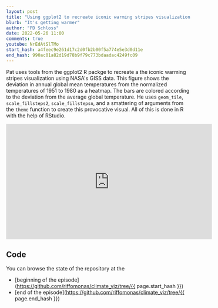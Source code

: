 ```yaml
---
layout: post
title: "Using ggplot2 to recreate iconic warming stripes visualization of climate change (CC216)"
blurb: "It's getting warmer"
author: "PD Schloss"
date: 2022-05-26 11:00
comments: true
youtube: NrEdAtSlTMo
start_hash: a4feec9e261d17c2d0fb2b00f5a774e5e3d0d11e
end_hash: 990ac01a82d19d78b9f79c773bdaadac4249fc09
---
```


Pat uses tools from the ggplot2 R packge to recreate a the iconic warming stripes visualization using NASA's GISS data. This figure shows the deviation in annual global mean temperatures from the normalized temperatures of 1951 to 1980 as a heatmap. The bars are colored according to the deviation from the average global temperature. He uses `geom_tile`, `scale_fillsteps2`, `scale_fillstepsn`, and a smattering of arguments from the `theme` function to create this provocative visual. All of this is done in R with the help of RStudio.


<iframe style="margin: 0 auto;display:block;" width="560" height="315" src="https://www.youtube.com/embed/{{ page.youtube }}" frameborder="0" allow="accelerometer; autoplay; encrypted-media; gyroscope; picture-in-picture" allowfullscreen></iframe>


## Code

You can browse the state of the repository at the
* [beginning of the episode](https://github.com/riffomonas/climate_viz/tree/{{ page.start_hash }})
* [end of the episode](https://github.com/riffomonas/climate_viz/tree/{{ page.end_hash }})
